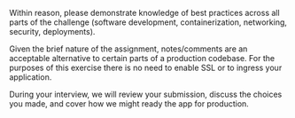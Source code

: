 Within reason, please demonstrate knowledge of best practices across all parts of the challenge (software development, containerization, networking, security, deployments). 

Given the brief nature of the assignment, notes/comments are an acceptable alternative to certain parts of a production codebase. For the purposes of this exercise there is no need to enable SSL or to ingress your application. 

During your interview, we will review your submission, discuss the choices you made, and cover how we might ready the app for production.